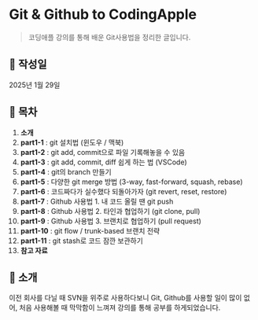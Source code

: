 # Git & Github to CodingApple

> 코딩애플 강의를 통해 배운 Git사용법을 정리한 글입니다.

## 📅 작성일

2025년 1월 29일

## 📌 목차

1. **소개**
1. **part1-1** : git 설치법 (윈도우 / 맥북)
1. **part1-2** : git add, commit으로 파일 기록해놓을 수 있음
1. **part1-3** : git add, commit, diff 쉽게 하는 법 (VSCode)
1. **part1-4** : git의 branch 만들기
1. **part1-5** : 다양한 git merge 방법 (3-way, fast-forward, squash, rebase)
1. **part1-6** : 코드짜다가 실수했다 되돌아가자 (git revert, reset, restore)
1. **part1-7** : Github 사용법 1. 내 코드 올릴 땐 git push
1. **part1-8** : Github 사용법 2. 타인과 협업하기 (git clone, pull)
1. **part1-9** : Github 사용법 3. 브랜치로 협업하기 (pull request)
1. **part1-10** : git flow / trunk-based 브랜치 전략
1. **part1-11** : git stash로 코드 잠깐 보관하기
1. **참고 자료**

## 📝 소개

이전 회사를 다닐 때 SVN을 위주로 사용하다보니 Git, Github를 사용할 일이 많이 없어,
처음 사용해볼 때 막막함이 느껴져 강의를 통해 공부를 하게되었습니다.
